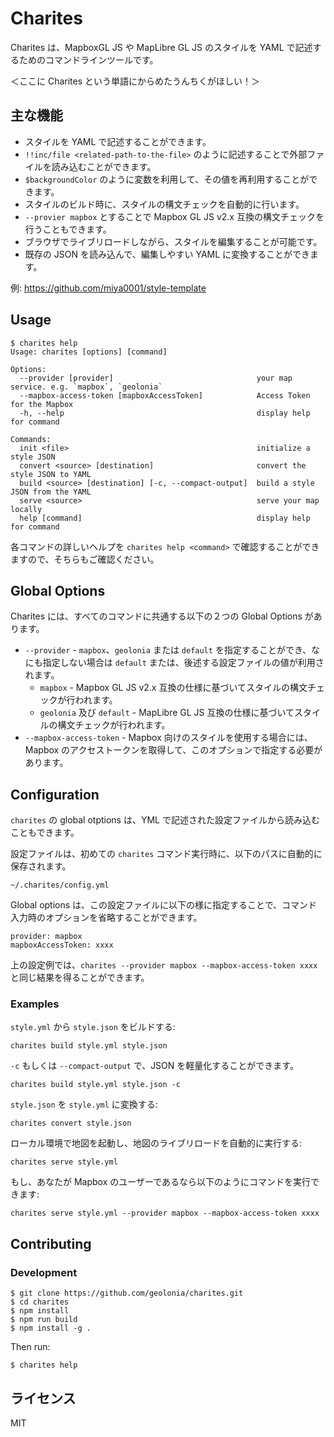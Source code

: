 # Charites

Charites は、MapboxGL JS や MapLibre GL JS のスタイルを YAML で記述するためのコマンドラインツールです。

＜ここに Charites という単語にからめたうんちくがほしい！＞

## 主な機能

* スタイルを YAML で記述することができます。
* `!!inc/file <related-path-to-the-file>` のように記述することで外部ファイルを読み込むことができます。
* `$backgroundColor` のように変数を利用して、その値を再利用することができます。
* スタイルのビルド時に、スタイルの構文チェックを自動的に行います。
* `--provier mapbox` とすることで Mapbox GL JS v2.x 互換の構文チェックを行うこともできます。
* ブラウザでライブリロードしながら、スタイルを編集することが可能です。
* 既存の JSON を読み込んで、編集しやすい YAML に変換することができます。

例: https://github.com/miya0001/style-template

## Usage

```
$ charites help
Usage: charites [options] [command]

Options:
  --provider [provider]                                your map service. e.g. `mapbox`, `geolonia`
  --mapbox-access-token [mapboxAccessToken]            Access Token for the Mapbox
  -h, --help                                           display help for command

Commands:
  init <file>                                          initialize a style JSON
  convert <source> [destination]                       convert the style JSON to YAML
  build <source> [destination] [-c, --compact-output]  build a style JSON from the YAML
  serve <source>                                       serve your map locally
  help [command]                                       display help for command
```

各コマンドの詳しいヘルプを `charites help <command>` で確認することができますので、そちらもご確認ください。

## Global Options

Charites には、すべてのコマンドに共通する以下の２つの Global Options があります。

* `--provider` - `mapbox`、`geolonia` または `default` を指定することができ、なにも指定しない場合は `default` または、後述する設定ファイルの値が利用されます。
  * `mapbox` - Mapbox GL JS v2.x 互換の仕様に基づいてスタイルの構文チェックが行われます。
  * `geolonia` 及び `default` - MapLibre GL JS 互換の仕様に基づいてスタイルの構文チェックが行われます。
* `--mapbox-access-token` - Mapbox 向けのスタイルを使用する場合には、Mapbox のアクセストークンを取得して、このオプションで指定する必要があります。

## Configuration

`charites` の global otptions は、YML で記述された設定ファイルから読み込むこともできます。

設定ファイルは、初めての `charites` コマンド実行時に、以下のパスに自動的に保存されます。

```
~/.charites/config.yml
```

Global options は、この設定ファイルに以下の様に指定することで、コマンド入力時のオプションを省略することができます。

```
provider: mapbox
mapboxAccessToken: xxxx
```

上の設定例では、`charites --provider mapbox --mapbox-access-token xxxx` と同じ結果を得ることができます。

### Examples

`style.yml` から `style.json` をビルドする:

```
charites build style.yml style.json
```

`-c` もしくは `--compact-output` で、JSON を軽量化することができます。

```
charites build style.yml style.json -c
```

`style.json` を `style.yml` に変換する:

```
charites convert style.json
```

ローカル環境で地図を起動し、地図のライブリロードを自動的に実行する:

```
charites serve style.yml
```

もし、あなたが Mapbox のユーザーであるなら以下のようにコマンドを実行できます:

```
charites serve style.yml --provider mapbox --mapbox-access-token xxxx
```

## Contributing

### Development

```
$ git clone https://github.com/geolonia/charites.git
$ cd charites
$ npm install
$ npm run build
$ npm install -g .
```

Then run:

```
$ charites help
```

## ライセンス

MIT
